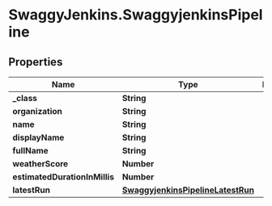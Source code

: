 # SwaggyJenkins.SwaggyjenkinsPipeline

## Properties
Name | Type | Description | Notes
------------ | ------------- | ------------- | -------------
**_class** | **String** |  | [optional] 
**organization** | **String** |  | [optional] 
**name** | **String** |  | [optional] 
**displayName** | **String** |  | [optional] 
**fullName** | **String** |  | [optional] 
**weatherScore** | **Number** |  | [optional] 
**estimatedDurationInMillis** | **Number** |  | [optional] 
**latestRun** | [**SwaggyjenkinsPipelineLatestRun**](SwaggyjenkinsPipelineLatestRun.md) |  | [optional] 


